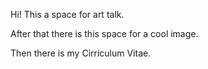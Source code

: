 Hi! This a space for art talk. 

After that there is this space for a cool image. 
<!-- Uploading "_MG_7224-Pano.jpg"... -->

Then there is my Cirriculum Vitae.
